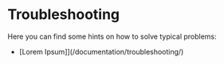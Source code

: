 # Troubleshooting

Here you can find some hints on how to solve typical problems:
* [Lorem Ipsum]](/documentation/troubleshooting/)
